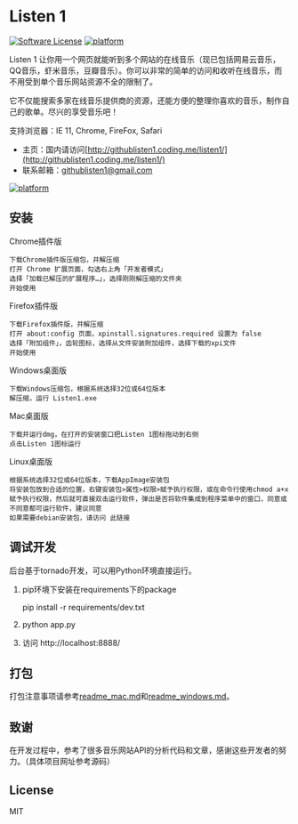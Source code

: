Listen 1
==========

[![Software License](https://img.shields.io/badge/license-MIT-brightgreen.svg)](LICENSE)
[![platform](https://img.shields.io/badge/python-2.7-green.svg)]()

Listen 1 让你用一个网页就能听到多个网站的在线音乐（现已包括网易云音乐，QQ音乐，虾米音乐，豆瓣音乐）。你可以非常的简单的访问和收听在线音乐，而不用受到单个音乐网站资源不全的限制了。

它不仅能搜索多家在线音乐提供商的资源，还能方便的整理你喜欢的音乐，制作自己的歌单。尽兴的享受音乐吧！

支持浏览器：IE 11, Chrome, FireFox, Safari

* 主页：国内请访问[http://githublisten1.coding.me/listen1/](http://githublisten1.coding.me/listen1/)
* 联系邮箱：githublisten1@gmail.com

[![platform](http://i.imgur.com/if4CNr2.png?1)]()


安装
----
Chrome插件版

    下载Chrome插件版压缩包，并解压缩
    打开 Chrome 扩展页面，勾选右上角「开发者模式」
    选择「加载已解压的扩展程序…」，选择刚刚解压缩的文件夹
    开始使用

Firefox插件版

    下载Firefox插件版，并解压缩
    打开 about:config 页面，xpinstall.signatures.required 设置为 false
    选择「附加组件」，齿轮图标，选择从文件安装附加组件，选择下载的xpi文件
    开始使用

Windows桌面版

    下载Windows压缩包，根据系统选择32位或64位版本
    解压缩，运行 Listen1.exe

Mac桌面版

    下载并运行dmg，在打开的安装窗口把Listen 1图标拖动到右侧
    点击Listen 1图标运行

Linux桌面版

    根据系统选择32位或64位版本，下载AppImage安装包
    将安装包放到合适的位置，右键安装包>属性>权限>赋予执行权限，或在命令行使用chmod a+x赋予执行权限，然后就可直接双击运行软件，弹出是否将软件集成到程序菜单中的窗口，同意或不同意都可运行软件，建议同意
    如果需要debian安装包，请访问 此链接


调试开发
----------
后台基于tornado开发，可以用Python环境直接运行。

1. pip环境下安装在requirements下的package

	pip install -r requirements/dev.txt

2. python app.py
3. 访问 http://localhost:8888/

打包
----
打包注意事项请参考[readme_mac.md](https://github.com/listen1/listen1/blob/master/readme_mac.md)和[readme_windows.md](https://github.com/listen1/listen1/blob/master/readme_windows.md)。

致谢
----
在开发过程中，参考了很多音乐网站API的分析代码和文章，感谢这些开发者的努力。（具体项目网址参考源码）


License
--------
MIT
